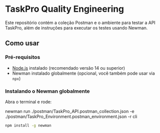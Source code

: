 # TaskPro Quality Engineering

Este repositório contém a coleção Postman e o ambiente para testar a API TaskPro, além de instruções para executar os testes usando Newman.

## Como usar

### Pré-requisitos

- [Node.js](https://nodejs.org/) instalado (recomendado versão 14 ou superior)
- Newman instalado globalmente (opcional, você também pode usar via `npx`)

### Instalando o Newman globalmente

Abra o terminal e rode:

newman run ./postman/TaskPro_API.postman_collection.json -e ./postman/TaskPro_Environment.postman_environment.json -r cli

```bash
npm install -g newman
